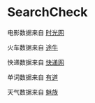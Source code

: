 # SearchCheck
电影数据来自 [时光网](https://github.com/jokermonn/-Api/blob/master/Time.md)

火车数据来自 [途牛](https://github.com/jokermonn/-Api/blob/master/TuniuTickets.md)

快递数据来自 [快递网](https://github.com/jokermonn/-Api/blob/master/ExpressDelivery.md)

单词数据来自 [有道](https://github.com/jokermonn/-Api/blob/master/YoudaoDic.md)

天气数据来自 [魅族](https://github.com/jokermonn/-Api/blob/master/MXWeather.md)
 
